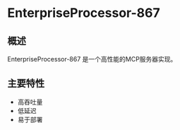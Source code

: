# EnterpriseProcessor-867

## 概述

EnterpriseProcessor-867 是一个高性能的MCP服务器实现。

## 主要特性

- 高吞吐量
- 低延迟
- 易于部署
